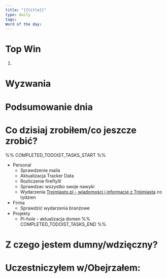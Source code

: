 ```yaml
---
title: "{{title}}"
type: daily
tags: 
Word of the day:
---
```

# Top Win
1. 
# Wyzwania


# Podsumowanie dnia

# Co dzisiaj zrobiłem/co jeszcze zrobić?
%% COMPLETED_TODOIST_TASKS_START %%
* Personal
    * Sprawdzenie maila 
    * Aktualizacja Tracker Data 
    * Rozliczenie fireflyIII 
    * Sprawdzac wszystko swoje nawyki 
    * Wydarzenia [Trojmiasto.pl - wiadomości i informacje z Trójmiasta](http://trojmiasto.pl) co tydzien 
* Firma
    * Sprawdzić wydarzenia branżowe 
* Projekty
    * Pi-hole - aktualizacja domen 
%% COMPLETED_TODOIST_TASKS_END %%
# Z czego jestem dumny/wdzięczny?

# Uczestniczyłem w/Obejrzałem:

